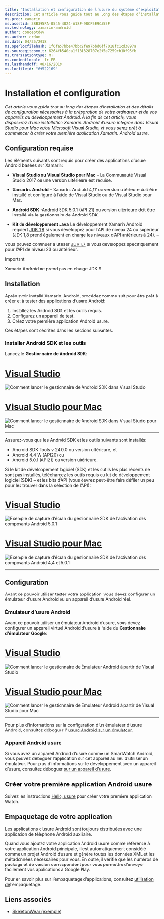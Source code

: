 ```yaml
---
title: 'Installation et configuration de l’usure du système d’exploitation onXamarin. Android '
description: Cet article vous guide tout au long des étapes d’installation et des détails de configuration nécessaires à la préparation de votre ordinateur et de vos appareils au développement Android. À la fin de cet article, vous disposerez d’une installation Xamarin. Android d’usure intégrée dans Visual Studio pour Mac et/ou Microsoft Visual Studio, et vous serez prêt à commencer à créer votre première application Xamarin. Android usure.
ms.prod: xamarin
ms.assetid: 3BB395FA-0545-4024-A18F-98CF5E9CA55F
ms.technology: xamarin-android
author: conceptdev
ms.author: crdun
ms.date: 04/25/2018
ms.openlocfilehash: 1f6fa57bbe47bbc2fe97bbd0df7018fc1cd3897a
ms.sourcegitcommit: 6264fb540ca1f131328707e295e7259cb10f95fb
ms.translationtype: MT
ms.contentlocale: fr-FR
ms.lasthandoff: 08/16/2019
ms.locfileid: "69522169"
---
```

# <a name="setup-and-installation"></a>Installation et configuration

_Cet article vous guide tout au long des étapes d’installation et des détails de configuration nécessaires à la préparation de votre ordinateur et de vos appareils au développement Android. À la fin de cet article, vous disposerez d’une installation Xamarin. Android d’usure intégrée dans Visual Studio pour Mac et/ou Microsoft Visual Studio, et vous serez prêt à commencer à créer votre première application Xamarin. Android usure._

## <a name="requirements"></a>Configuration requise

Les éléments suivants sont requis pour créer des applications d’usure Android basées sur Xamarin:

- **Visual Studio ou Visual Studio pour Mac** &ndash; La Communauté Visual Studio 2017 ou une version ultérieure est requise.

- **Xamarin. Android** &ndash; Xamarin. Android 4,17 ou version ultérieure doit être installé et configuré à l’aide de Visual Studio ou de Visual Studio pour Mac.

- **Android SDK** -Android SDK 5.0.1 (API 21) ou version ultérieure doit être installé via le gestionnaire de Android SDK.

- **Kit de développement Java** Le développement Xamarin Android requiert [JDK 1,8](https://www.oracle.com/technetwork/java/javase/downloads/jdk8-downloads-2133151.html) si vous développez pour l’API de niveau 24 ou supérieur (JDK 1,8 prend également en charge les niveaux d’API antérieurs à 24). &ndash;

Vous pouvez continuer à utiliser [JDK 1,7](https://www.oracle.com/technetwork/java/javase/downloads/jdk7-downloads-1880260.html) si vous développez spécifiquement pour l’API de niveau 23 ou antérieur.

> [!IMPORTANT]
> Xamarin.Android ne prend pas en charge JDK 9.

## <a name="installation"></a>Installation

Après avoir installé Xamarin. Android, procédez comme suit pour être prêt à créer et à tester des applications d’usure Android: 

1. Installez les Android SDK et les outils requis.
2. Configurez un appareil de test.
3. Créez votre première application Android usure.

Ces étapes sont décrites dans les sections suivantes.


### <a name="install-android-sdk-and-tools"></a>Installer Android SDK et les outils 

Lancez le **Gestionnaire de Android SDK**: 

# <a name="visual-studiotabwindows"></a>[Visual Studio](#tab/windows)

![Comment lancer le gestionnaire de Android SDK dans Visual Studio](installation-images/vs/sdk-menu.png)

# <a name="visual-studio-for-mactabmacos"></a>[Visual Studio pour Mac](#tab/macos)

![Comment lancer le gestionnaire de Android SDK dans Visual Studio pour Mac](installation-images/xs/sdk-menu.png)

-----


Assurez-vous que les Android SDK et les outils suivants sont installés:

* Android SDK Tools v 24.0.0 ou version ultérieure, et
* Android 4.4 W (API20) ou
* Android 5.0.1 (API21) ou version ultérieure.

Si le kit de développement logiciel (SDK) et les outils les plus récents ne sont pas installés, téléchargez les outils requis du kit de développement logiciel (SDK) &ndash; et les bits d’API (vous devrez peut-être faire défiler un peu pour les trouver dans la sélection de l’API): 

# <a name="visual-studiotabwindows"></a>[Visual Studio](#tab/windows)

![Exemple de capture d’écran du gestionnaire SDK de l’activation des composants Android 5.0.1](installation-images/vs/sdk-select.png)

# <a name="visual-studio-for-mactabmacos"></a>[Visual Studio pour Mac](#tab/macos)

![Exemple de capture d’écran du gestionnaire SDK de l’activation des composants Android 4,4 et 5.0.1](installation-images/xs/sdk-select.png)

-----


## <a name="configuration"></a>Configuration

Avant de pouvoir utiliser tester votre application, vous devez configurer un émulateur d’usure Android ou un appareil d’usure Android réel. 


### <a name="android-wear-emulator"></a>Émulateur d’usure Android

Avant de pouvoir utiliser un émulateur Android d’usure, vous devez configurer un appareil virtuel Android d’usure à l’aide du **Gestionnaire d’émulateur Google**:

# <a name="visual-studiotabwindows"></a>[Visual Studio](#tab/windows)

![Comment lancer le gestionnaire de Émulateur Android à partir de Visual Studio](installation-images/vs/emulator-menu.png)

# <a name="visual-studio-for-mactabmacos"></a>[Visual Studio pour Mac](#tab/macos)

![Comment lancer le gestionnaire de Émulateur Android à partir de Visual Studio pour Mac](installation-images/xs/emulator-menu.png)

-----

Pour plus d’informations sur la configuration d’un émulateur d’usure Android, consultez déboguer l' [usure Android sur un émulateur](~/android/wear/deploy-test/debug-on-emulator.md).


### <a name="android-wear-device"></a>Appareil Android usure

Si vous avez un appareil Android d’usure comme un SmartWatch Android, vous pouvez déboguer l’application sur cet appareil au lieu d’utiliser un émulateur. Pour plus d’informations sur le développement avec un appareil d’usure, consultez déboguer [sur un appareil d’usure](~/android/wear/deploy-test/debug-on-device.md).


## <a name="create-your-first-android-wear-app"></a>Créer votre première application Android usure

Suivez les instructions [Hello, usure](~/android/wear/get-started/hello-wear.md) pour créer votre première application Watch.


## <a name="packaging-your-app"></a>Empaquetage de votre application

Les applications d’usure Android sont toujours distribuées avec une application de téléphone Android auxiliaire. 

Quand vous ajoutez votre application Android usure comme référence à votre application Android principale, il est automatiquement considéré comme un projet Android d’usure et génère toutes les données XML et les métadonnées nécessaires pour vous. En outre, il vérifie que les numéros de package et de version correspondent pour vous permettre d’envoyer facilement vos applications à Google Play. 

Pour en savoir plus sur l’empaquetage d’applications, consultez [utilisation de](~/android/wear/deploy-test/packaging.md)l’empaquetage.


## <a name="related-links"></a>Liens associés

- [SkeletonWear (exemple)](https://docs.microsoft.com/samples/xamarin/monodroid-samples/wear-skeletonwear)
